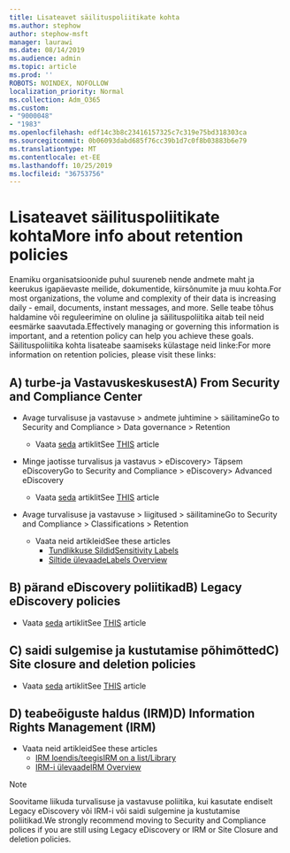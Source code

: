 ```yaml
---
title: Lisateavet säilituspoliitikate kohta
ms.author: stephow
author: stephow-msft
manager: laurawi
ms.date: 08/14/2019
ms.audience: admin
ms.topic: article
ms.prod: ''
ROBOTS: NOINDEX, NOFOLLOW
localization_priority: Normal
ms.collection: Adm_O365
ms.custom:
- "9000048"
- "1983"
ms.openlocfilehash: edf14c3b8c23416157325c7c319e75bd318303ca
ms.sourcegitcommit: 0b06093dabd685f76cc39b1d7c0f8b03883b6e79
ms.translationtype: MT
ms.contentlocale: et-EE
ms.lasthandoff: 10/25/2019
ms.locfileid: "36753756"
---
```

# <a name="more-info-about-retention-policies"></a><span data-ttu-id="2ac25-102">Lisateavet säilituspoliitikate kohta</span><span class="sxs-lookup"><span data-stu-id="2ac25-102">More info about retention policies</span></span>

<span data-ttu-id="2ac25-103">Enamiku organisatsioonide puhul suureneb nende andmete maht ja keerukus igapäevaste meilide, dokumentide, kiirsõnumite ja muu kohta.</span><span class="sxs-lookup"><span data-stu-id="2ac25-103">For most organizations, the volume and complexity of their data is increasing daily - email, documents, instant messages, and more.</span></span> <span data-ttu-id="2ac25-104">Selle teabe tõhus haldamine või reguleerimine on oluline ja säilituspoliitika aitab teil neid eesmärke saavutada.</span><span class="sxs-lookup"><span data-stu-id="2ac25-104">Effectively managing or governing this information is important, and a retention policy can help you achieve these goals.</span></span> <span data-ttu-id="2ac25-105">Säilituspoliitika kohta lisateabe saamiseks külastage neid linke:</span><span class="sxs-lookup"><span data-stu-id="2ac25-105">For more information on retention policies, please visit these links:</span></span>

## <a name="a-from-security-and-compliance-center"></a><span data-ttu-id="2ac25-106">A) turbe-ja Vastavuskeskusest</span><span class="sxs-lookup"><span data-stu-id="2ac25-106">A) From Security and Compliance Center</span></span>

- <span data-ttu-id="2ac25-107">Avage turvalisuse ja vastavuse > andmete juhtimine > säilitamine</span><span class="sxs-lookup"><span data-stu-id="2ac25-107">Go to Security and Compliance > Data governance > Retention</span></span>
  - <span data-ttu-id="2ac25-108">Vaata [seda](https://docs.microsoft.com/office365/securitycompliance/retention-policies) artiklit</span><span class="sxs-lookup"><span data-stu-id="2ac25-108">See [THIS](https://docs.microsoft.com/office365/securitycompliance/retention-policies) article</span></span>

- <span data-ttu-id="2ac25-109">Minge jaotisse turvalisus ja vastavus > eDiscovery> Täpsem eDiscovery</span><span class="sxs-lookup"><span data-stu-id="2ac25-109">Go to Security and Compliance > eDiscovery> Advanced eDiscovery</span></span> 
  - <span data-ttu-id="2ac25-110">Vaata [seda](https://docs.microsoft.com/office365/securitycompliance/ediscovery-cases) artiklit</span><span class="sxs-lookup"><span data-stu-id="2ac25-110">See [THIS](https://docs.microsoft.com/office365/securitycompliance/ediscovery-cases) article</span></span>

- <span data-ttu-id="2ac25-111">Avage turvalisuse ja vastavuse > liigitused > säilitamine</span><span class="sxs-lookup"><span data-stu-id="2ac25-111">Go to Security and Compliance > Classifications > Retention</span></span>
  - <span data-ttu-id="2ac25-112">Vaata neid artikleid</span><span class="sxs-lookup"><span data-stu-id="2ac25-112">See these articles</span></span>
    - [<span data-ttu-id="2ac25-113">Tundlikkuse Sildid</span><span class="sxs-lookup"><span data-stu-id="2ac25-113">Sensitivity Labels</span></span>](https://docs.microsoft.com/office365/securitycompliance/sensitivity-labels)
    - [<span data-ttu-id="2ac25-114">Siltide ülevaade</span><span class="sxs-lookup"><span data-stu-id="2ac25-114">Labels Overview</span></span>](https://docs.microsoft.com/office365/securitycompliance/labels)

## <a name="b-legacy-ediscovery-policies"></a><span data-ttu-id="2ac25-115">B) pärand eDiscovery poliitikad</span><span class="sxs-lookup"><span data-stu-id="2ac25-115">B) Legacy eDiscovery policies</span></span>

- <span data-ttu-id="2ac25-116">Vaata [seda](https://support.office.com/article/Set-up-an-eDiscovery-Center-in-SharePoint-Online-A18F8975-AA7F-43B4-A7D6-001D14744D8E) artiklit</span><span class="sxs-lookup"><span data-stu-id="2ac25-116">See [THIS](https://support.office.com/article/Set-up-an-eDiscovery-Center-in-SharePoint-Online-A18F8975-AA7F-43B4-A7D6-001D14744D8E) article</span></span>

## <a name="c-site-closure-and-deletion-policies"></a><span data-ttu-id="2ac25-117">C) saidi sulgemise ja kustutamise põhimõtted</span><span class="sxs-lookup"><span data-stu-id="2ac25-117">C) Site closure and deletion policies</span></span>

- <span data-ttu-id="2ac25-118">Vaata [seda](https://support.office.com/article/Use-policies-for-site-closure-and-deletion-A8280D82-27FD-48C5-9ADF-8A5431208BA5) artiklit</span><span class="sxs-lookup"><span data-stu-id="2ac25-118">See [THIS](https://support.office.com/article/Use-policies-for-site-closure-and-deletion-A8280D82-27FD-48C5-9ADF-8A5431208BA5) article</span></span>  

## <a name="d-information-rights-management-irm"></a><span data-ttu-id="2ac25-119">D) teabeõiguste haldus (IRM)</span><span class="sxs-lookup"><span data-stu-id="2ac25-119">D) Information Rights Management (IRM)</span></span>

- <span data-ttu-id="2ac25-120">Vaata neid artikleid</span><span class="sxs-lookup"><span data-stu-id="2ac25-120">See these articles</span></span>
  - [<span data-ttu-id="2ac25-121">IRM loendis/teegis</span><span class="sxs-lookup"><span data-stu-id="2ac25-121">IRM on a list/Library</span></span>](https://support.office.com/article/apply-information-rights-management-to-a-list-or-library-3bdb5c4e-94fc-4741-b02f-4e7cc3c54aa1)
  - [<span data-ttu-id="2ac25-122">IRM-i ülevaade</span><span class="sxs-lookup"><span data-stu-id="2ac25-122">IRM Overview</span></span>](https://support.office.com/article/create-and-apply-information-management-policies-eb501fe9-2ef6-4150-945a-65a6451ee9e9)

> [!Note]
> <span data-ttu-id="2ac25-123">Soovitame liikuda turvalisuse ja vastavuse poliitika, kui kasutate endiselt Legacy eDiscovery või IRM-i või saidi sulgemine ja kustutamise poliitikad.</span><span class="sxs-lookup"><span data-stu-id="2ac25-123">We strongly recommend moving to Security and Compliance polices if you are still using Legacy eDiscovery or IRM or Site Closure and deletion policies.</span></span>

